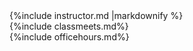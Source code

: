 <div class="row text-left">
  {%include instructor.md |markdownify %}
</div>
<div class="row text-left">
  <div class="col-md-6 ">
    {%include classmeets.md%}
  </div>
  <div class="col-md-6 ">
    {%include officehours.md%}
  </div>
</div>
